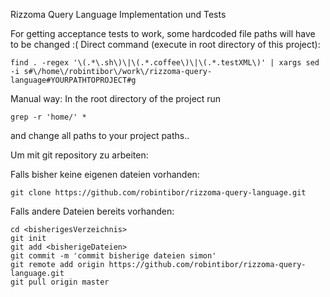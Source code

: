 Rizzoma Query Language Implementation und Tests

For getting acceptance tests to work, some hardcoded file paths will have to be changed :(
Direct command (execute in root directory of this project):
```
find . -regex '\(.*\.sh\)\|\(.*.coffee\)\|\(.*.testXML\)' | xargs sed -i s#\/home\/robintibor\/work\/rizzoma-query-language#YOURPATHTOPROJECT#g
```
Manual way:
In the root directory of the project run
```
grep -r 'home/' *
```
and change all paths to your project paths..

Um mit git repository zu arbeiten:

Falls bisher keine eigenen dateien vorhanden:
```
git clone https://github.com/robintibor/rizzoma-query-language.git
```
Falls andere Dateien bereits vorhanden:
```
cd <bisherigesVerzeichnis>
git init
git add <bisherigeDateien>
git commit -m 'commit bisherige dateien simon'
git remote add origin https://github.com/robintibor/rizzoma-query-language.git
git pull origin master
```
